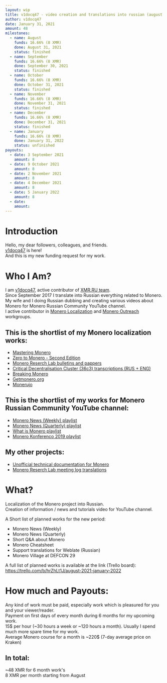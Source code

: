 ```yaml
---
layout: wip
title: v1docq47 - video creation and translations into russian (august - january 2022)
author: v1docq47
date: January 31, 2021
amount: 48
milestones:
  - name: August
    funds: 16.66% (8 XMR)
    done: August 31, 2021
    status: finished
  - name: September
    funds: 16.66% (8 XMR)
    done: September 30, 2021
    status: finished
  - name: October
    funds: 16.66% (8 XMR)
    done: October 31, 2021
    status: finished
  - name: November
    funds: 16.66% (8 XMR)
    done: November 31, 2021
    status: finished
  - name: December
    funds: 16.66% (8 XMR)
    done: December 31, 2021
    status: finished
  - name: January
    funds: 16.66% (8 XMR)
    done: January 31, 2022
    status: unfinished
payouts:
  - date: 3 September 2021
    amount: 8
  - date: 9 October 2021
    amount: 8
  - date: 2 November 2021
    amount: 8
  - date: 4 December 2021
    amount: 8
  - date: 5 January 2022
    amount: 8
  - date:
    amount:
---
```


# Introduction
Hello, my dear followers, colleagues, and friends.  
[v1docq47](https://t.me/v1docq47) is here!  
And this is my new funding request for my work.

# Who I Am?
I am [v1docq47](https://github.com/v1docq47), active contributor of [XMR.RU team](https://xmr.ru/members/50/).  
Since September 2017 I translate into Russian everything related to Monero.  
My wife and I doing Russian dubbing and creating various videos about Monero for Monero Russian Community YouTube channel.   
I active contributor in [Monero Localization](https://translate.getmonero.org/user/v1docq47/) and [Monero Outreach](https://github.com/monero-ecosystem/outreach-docs/pulls?q=is%3Apr+is%3Aclosed+v1docq47) workgroups.

## This is the shortlist of my Monero localization works:
- [Mastering Monero](https://github.com/monerobook/monerobook/pull/81)  
- [Zero to Monero - Second Edition](https://github.com/UkoeHB/Monero-RCT-report/pull/9)  
- [Monero Reserch Lab bulletins and pappers](https://github.com/v1docq47/monero-research-lab-translations/tree/master/publications/bulletins)  
- [Critical Decentralisation Cluster (36c3) transcriptions (RUS + ENG)](https://github.com/v1docq47/monero-cdc-36c3-transcriptions)  
- [Breaking Monero](https://github.com/monero-ecosystem/outreach-docs/tree/master/monero-outreach-docs/translations/ru/transcriptions/breaking_monero)  
- [Getmonero.org](https://repo.getmonero.org/monero-project/monero-site/-/merge_requests/913)  
- [Monerujo](https://github.com/m2049r/xmrwallet/pull/278)  

## This is the shortlist of my works for Monero Russian Community YouTube channel:  
- [Monero News (Weekly) playlist](https://www.youtube.com/watch?v=ixUamqRd3nc&list=PLQyX7h187qnQWtCN6brBXsB9QLEuaJWQO)  
- [Monero News (Quarterly) playlist](https://www.youtube.com/watch?v=XZD-b2gq9dQ&list=PLQyX7h187qnTrEQo1n1_-lxR5tk0qlRKo)  
- [What is Monero playlist](https://www.youtube.com/watch?v=FOsHxWG5jNs&list=PLQyX7h187qnTqq4_-EAnp4HZk9eJpMvZK)  
- [Monero Konferenco 2019 playlist](https://www.youtube.com/watch?v=56Tr03HzGJ8&list=PLQyX7h187qnSZG_PTYtO57_z_nFOlWWEM)  

## My other projects:  
- [Unofficial technical documentation for Monero](https://wiki.xmr.ru/)  
- [Monero Reserch Lab meeting log translations](https://github.com/v1docq47/monero-research-lab-translations/tree/master/publications/meeting-logs)  

# What?
Localization of the Monero project into Russian.  
Creation of information / news and tutorials video for YouTube channel.  

A Short list of planned works for the new period:
- Monero News (Weekly)
- Monero News (Quarterly)
- Short Q&A about Monero
- Monero Cheatsheet
- Support translations for Weblate (Russian)
- Monero Village at DEFCON 29

A full list of planned works is available at the link (Trello board):  
https://trello.com/b/hrZhLt1J/august-2021-january-2022

# How much and Payouts:
Any kind of work must be paid, especially work which is pleasured for you and your viewer/reader.  
Payment on first days of every month during 6 months for my upcoming work.  
15$ per hour (~30 hours a week or ~120 hours a month). Usually I spend much more spare time for my work.  
Average Monero course for a month is ~220$ (7-day average price on Kraken)  
## In total:  
~48 XMR for 6 month work's  
8 XMR per month starting from August
